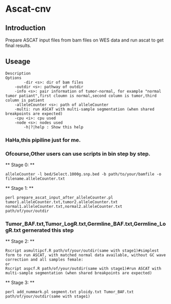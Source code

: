 # Ascat-cnv

## Introduction
Prepare ASCAT input files from bam files on WES data and run ascat to get final results.
## Useage
```
Description     
Options
        -dir <s>: dir of bam files
	-outdir <s>: pathway of outdir
	-info <s>: pair information of tumor-normal, for example "normal tumor patiant",first cloumn is normal,second column is tumor,third column is patient
	-alleleCounter <s>: path of alleleCounter
	-multi: run ASCAT with multi-sample segmentation (when shared breakpoints are expected)
	-cpu <i>: cpu used
	-node <s>: nodes used
        -h|?|help : Show this help
```
### HaHa,this pipiline just for me.
### Ofcourse,Other users can use scripts in bin step by step.

** Stage 0: **
```
alleleCounter -l bed/Select.1000g.snp.bed -b path/to/your/bamfile -o filename.alleleCounter.txt
```
** Stage 1: **
```
perl prepare_ascat_input_after_alleleCounter.pl tumor1.alleleCounter.txt,tumor2.alleleCounter.txt normal1.alleleCounter.txt,normal2.alleleCounter.txt path/of/your/outdir
```
### Tumor_BAF.txt,Tumor_LogR.txt,Germline_BAF.txt,Germline_LogR.txt gernerated this step ###
** Stage 2: **
```
Rscript asmultipcf.R path/of/your/outdir(same with stage1)#simplest form to run ASCAT, with matched normal data available, without GC wave correction and all samples female:
or 
Rscript aspcf.R path/of/your/outdir(same with stage1)#run ASCAT with multi-sample segmentation (when shared breakpoints are expected)

```

** Stage 3: **
```
perl add_nummark.pl segment.txt ploidy.txt Tumor_BAF.txt path/of/your/outdir(same with stage1)
```


